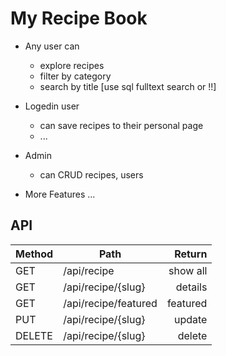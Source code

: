 # My Recipe Book

- Any user can
    - explore recipes
    - filter by category
    - search by title [use sql fulltext search or !!]

- Logedin user
    - can save recipes to their personal page
    - ...

- Admin
    - can CRUD recipes, users

- More Features
    ...

## API

| Method | Path                 | Return       |
| ------ |--------------------- | ------------:|
| GET    | /api/recipe          |   show all   |
| GET    | /api/recipe/{slug}   |   details    |
| GET    | /api/recipe/featured |   featured   |
| PUT    | /api/recipe/{slug}   |   update     |
| DELETE  | /api/recipe/{slug}  |   delete     |